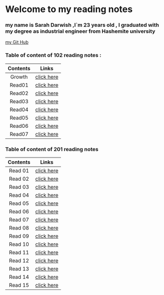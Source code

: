 # Welcome to my reading notes 
### my name is Sarah Darwish ,I`m 23 years old , I graduated with my degree as industrial engineer from Hashemite university 
[my Git Hub](https://github.com/Sarahdarwishh)




### Table of content of 102 reading notes :

|Contents | Links                    |
| :-----: | :----------------------: |
| Growth  | [click here ](Growth.md) |
| Read01  | [click here](Read01.md)  |
| Read02  | [click here](Read02.md)  |
| Read03  | [click here ](Read03.md) |
| Read04  | [click here ](Read04.md) |
| Read05  | [click here ](Read05.md) |
| Read06 | [click here ](Read06.md) |
| Read07 | [click here ](Read07.md) |



### Table of content of 201 reading notes

|Contents | Links                    |
| :-----: | :----------------------: | 
|Read  01 | [click here ]() |
|Read  02 | [click here ]() |
|Read  03 | [click here ]() |
|Read  04 | [click here ]() |
|Read  05 | [click here ]() |
|Read  06 | [click here ]() |
|Read  07 | [click here ]() |
|Read  08 | [click here ]() |
|Read  09 | [click here ]() |
|Read  10 | [click here ]() |
|Read  11 | [click here ]() |
|Read  12 | [click here ]() |
|Read  13 | [click here ]() |
|Read  14 | [click here ]() |
|Read  15 | [click here ]() |
